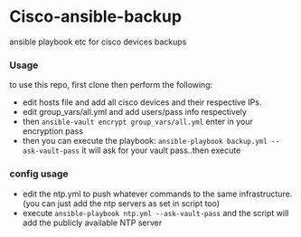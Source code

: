 # Cisco-ansible-backup
ansible playbook etc for cisco devices backups

### Usage
to use this repo, first clone then perform the following:
* edit hosts file and add all cisco devices and their respective IPs.
* edit group_vars/all.yml and add users/pass info respectively
* then ``` ansible-vault encrypt group_vars/all.yml ``` enter in your encryption pass
* then you can execute the playbook: ```ansible-playbook backup.yml --ask-vault-pass``` it will ask for your vault pass..then execute

### config usage
* edit the ntp.yml to push whatever commands to the same infrastructure. (you can just add the ntp servers as set in script too)
* execute ``` ansible-playbook ntp.yml --ask-vault-pass ``` and the script will add the publicly available NTP server

